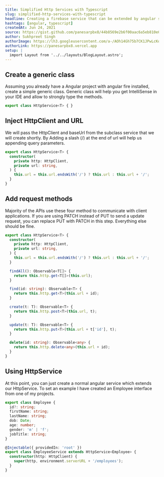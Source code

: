 ```yaml
---
title: Simplified Http Services with Typescript
slug: simplified-http-services-with-typescript
headline: Creating a firebase service that can be extended by angular services to provide crud operations
hashtags: [angular, typescript]
createdAt: Jun 24, 2021
source: https://gist.github.com/panesarpbx8/44b8569e2b6f00aac6a5eb810e019989
author: Sukhpreet Singh
authorImage: https://lh3.googleusercontent.com/a-/AOh14Gh75b7CK1JPwLcKqE8a-zJjwaEVGUreGuWl2nYZbw=s96-c
authorLink: https://panesarpbx8.vercel.app
setup: |
  import Layout from '../../layouts/BlogLayout.astro';
---
```


## Create a generic class

Assuming you already have a Angular project with angular fire installed, create a simple generic class. Generic class will help you get IntelliSense in your IDE and allow to strongly type the methods.

```ts
export class HttpService<T> { }
```

## Inject HttpClient and URL

We will pass the HttpClient and baseUrl from the subclass service that we will create shortly. By Adding a slash (/) at the end of url will help us appending query parameters.

```ts
export class HttpService<T> {
  constructor(
    private http: HttpClient,
    private url: string,
  ) {
    this.url = this.url.endsWith('/') ? this.url : this.url + '/';
  }
}
```

## Add request methods

Majority of the APIs use these four method to communicate with client applications. If you are using PATCH instead of PUT to send a update request, you can replace PUT with PATCH in this step. Everything else should be fine.

```ts
export class HttpService<T> {
  constructor(
    private http: HttpClient,
    private url: string,
  ) {
    this.url = this.url.endsWith('/') ? this.url : this.url + '/';
  }

  findAll(): Observable<T[]> {
    return this.http.get<T[]>(this.url);
  }

  find(id: string): Observable<T> {
    return this.http.get<T>(this.url + id);
  }

  create(t: T): Observable<T> {
    return this.http.post<T>(this.url, t);
  }

  update(t: T): Observable<T> {
    return this.http.put<T>(this.url + t['id'], t);
  }

  delete(id: string): Observable<any> {
    return this.http.delete<any>(this.url + id);
  }
}
```

## Using HttpService

At this point, you can just create a normal angular service which extends our HttpService. To set an example I have created an Employee interface from one of my projects.

```ts
export class Employee {
  id?: string;
  firstName: string;
  lastName: string;
  dob: Date;
  age: number;
  gender: 'm' | 'f';
  jobTitle: string;
}

@Injectable({ providedIn: 'root' })
export class EmployeeService extends HttpService<Employee> {
  constructor(http: HttpClient) { 
    super(http, environment.serverURL + '/employees');
  }
}
```

